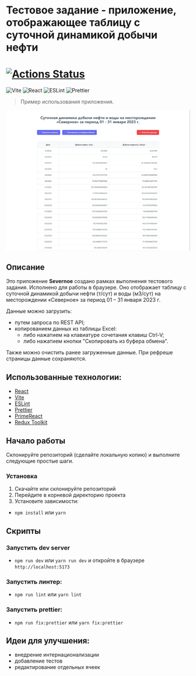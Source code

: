 # Тестовое задание - приложение, отображающее таблицу с суточной динамикой добычи нефти
# [![Actions Status](https://github.com/danilaprokoshev/severnoe/workflows/CI/badge.svg)](https://github.com/danilaprokoshev/severnoe/actions)
![Vite](https://img.shields.io/badge/-Vite-646CFF?logo=vite&logoColor=white&style=for-the-badge)
![React](https://img.shields.io/badge/-React-61DAFB?logo=react&logoColor=white&style=for-the-badge)
![ESLint](https://img.shields.io/badge/ESLint-4B3263?style=for-the-badge&logo=eslint&logoColor=white)
![Prettier](https://img.shields.io/badge/-Prettier-F7B93E?logo=prettier&logoColor=white&style=for-the-badge)

> Пример использования приложения.

![screenshot](./src/assets/example.png)

## Описание

Это приложение **Severnoe** создано рамках выполнения тестового задания. Исполнено для работы в браузере. Оно отображает таблицу с суточной динамикой добычи нефти (т/сут) и воды (м3/сут) на месторождении «Северное» за период 01 – 31 января 2023 г.

Данные можно загрузить:
- путем запроса по REST API;
- копированием данных из таблицы Excel:
  - либо нажатием на клавиатуре сочетания клавиш Ctrl-V;
  - либо нажатием кнопки "Скопировать из буфера обмена".

Также можно очистить ранее загруженные данные.
При рефреше страницы данные сохраняются.

## Использованные технологии:

- [React](https://ru.reactjs.org/)
- [Vite](https://vitejs.dev/)
- [ESLint](https://eslint.org/)
- [Prettier](https://prettier.io/)
- [PrimeReact](https://primereact.org/)
- [Redux Toolkit](https://redux-toolkit.js.org/)

## Начало работы

Склонируйте репозиторий (сделайте локальную копию) и выполните следующие простые шаги.

### Установка

1. Скачайте или склонируйте репозиторий
2. Перейдите в корневой директорию проекта
3. Установите зависимости:

- `npm install` или `yarn`

## Скрипты

### Запустить dev server

- `npm run dev` или `yarn run dev` и откройте в браузере `http://localhost:5173`

### Запустить линтер:

- `npm run lint` или `yarn lint`

### Запустить prettier:

- `npm run fix:prettier` или `yarn fix:prettier`

## Идеи для улучшения:
- внедрение интернационализации
- добавление тестов
- редактирование отдельных ячеек
